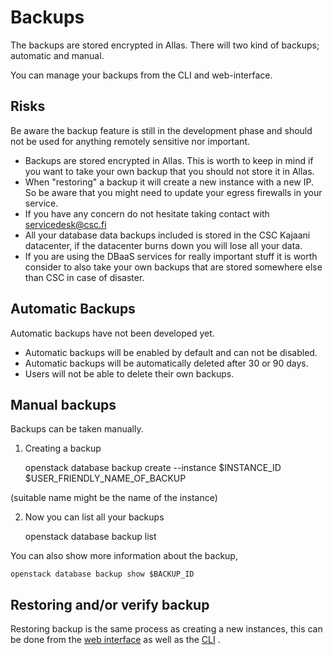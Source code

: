 # Backups

The backups are stored encrypted in Allas. There will two kind of backups; automatic and manual.

You can manage your backups from the CLI and web-interface.

## Risks

Be aware the backup feature is still in the development phase and should not be used for anything remotely sensitive nor important.

* Backups are stored encrypted in Allas. This is worth to keep in mind if you want to take your own backup that you should not store it in Allas.
* When "restoring" a backup it will create a new instance with a new IP. So be aware that you might need to update your egress firewalls in your service.
* If you have any concern do not hesitate taking contact with servicedesk@csc.fi
* All your database data backups included is stored in the CSC Kajaani datacenter, if the datacenter burns down you will lose all your data.
* If you are using the DBaaS services for really important stuff it is worth consider to also take your own backups that are stored somewhere else than CSC in case of disaster.

## Automatic Backups

Automatic backups have not been developed yet.

* Automatic backups will be enabled by default and can not be disabled.
* Automatic backups will be automatically deleted after 30 or 90 days.
* Users will not be able to delete their own backups.

## Manual backups

Backups can be taken manually. 

1. Creating a backup

    openstack database backup create --instance $INSTANCE_ID $USER_FRIENDLY_NAME_OF_BACKUP

(suitable name might be the name of the instance)

2. Now you can list all your backups

     openstack database backup list

You can also show more information about the backup,

    openstack database backup show $BACKUP_ID

## Restoring and/or verify backup

Restoring backup is the same process as creating a new instances, this can be done from the [web interface](web-interface.md) as well as the [CLI](cli.md) .

